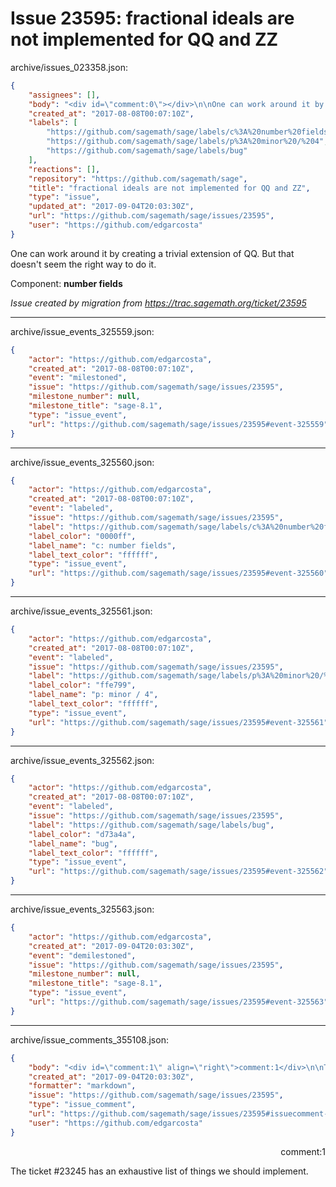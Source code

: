 # Issue 23595: fractional ideals are not implemented for QQ and ZZ

archive/issues_023358.json:
```json
{
    "assignees": [],
    "body": "<div id=\"comment:0\"></div>\n\nOne can work around it by creating a trivial extension of QQ. But that doesn't seem the right way to do it.\n\nComponent: **number fields**\n\n_Issue created by migration from https://trac.sagemath.org/ticket/23595_\n\n",
    "created_at": "2017-08-08T00:07:10Z",
    "labels": [
        "https://github.com/sagemath/sage/labels/c%3A%20number%20fields",
        "https://github.com/sagemath/sage/labels/p%3A%20minor%20/%204",
        "https://github.com/sagemath/sage/labels/bug"
    ],
    "reactions": [],
    "repository": "https://github.com/sagemath/sage",
    "title": "fractional ideals are not implemented for QQ and ZZ",
    "type": "issue",
    "updated_at": "2017-09-04T20:03:30Z",
    "url": "https://github.com/sagemath/sage/issues/23595",
    "user": "https://github.com/edgarcosta"
}
```
<div id="comment:0"></div>

One can work around it by creating a trivial extension of QQ. But that doesn't seem the right way to do it.

Component: **number fields**

_Issue created by migration from https://trac.sagemath.org/ticket/23595_





---

archive/issue_events_325559.json:
```json
{
    "actor": "https://github.com/edgarcosta",
    "created_at": "2017-08-08T00:07:10Z",
    "event": "milestoned",
    "issue": "https://github.com/sagemath/sage/issues/23595",
    "milestone_number": null,
    "milestone_title": "sage-8.1",
    "type": "issue_event",
    "url": "https://github.com/sagemath/sage/issues/23595#event-325559"
}
```



---

archive/issue_events_325560.json:
```json
{
    "actor": "https://github.com/edgarcosta",
    "created_at": "2017-08-08T00:07:10Z",
    "event": "labeled",
    "issue": "https://github.com/sagemath/sage/issues/23595",
    "label": "https://github.com/sagemath/sage/labels/c%3A%20number%20fields",
    "label_color": "0000ff",
    "label_name": "c: number fields",
    "label_text_color": "ffffff",
    "type": "issue_event",
    "url": "https://github.com/sagemath/sage/issues/23595#event-325560"
}
```



---

archive/issue_events_325561.json:
```json
{
    "actor": "https://github.com/edgarcosta",
    "created_at": "2017-08-08T00:07:10Z",
    "event": "labeled",
    "issue": "https://github.com/sagemath/sage/issues/23595",
    "label": "https://github.com/sagemath/sage/labels/p%3A%20minor%20/%204",
    "label_color": "ffe799",
    "label_name": "p: minor / 4",
    "label_text_color": "ffffff",
    "type": "issue_event",
    "url": "https://github.com/sagemath/sage/issues/23595#event-325561"
}
```



---

archive/issue_events_325562.json:
```json
{
    "actor": "https://github.com/edgarcosta",
    "created_at": "2017-08-08T00:07:10Z",
    "event": "labeled",
    "issue": "https://github.com/sagemath/sage/issues/23595",
    "label": "https://github.com/sagemath/sage/labels/bug",
    "label_color": "d73a4a",
    "label_name": "bug",
    "label_text_color": "ffffff",
    "type": "issue_event",
    "url": "https://github.com/sagemath/sage/issues/23595#event-325562"
}
```



---

archive/issue_events_325563.json:
```json
{
    "actor": "https://github.com/edgarcosta",
    "created_at": "2017-09-04T20:03:30Z",
    "event": "demilestoned",
    "issue": "https://github.com/sagemath/sage/issues/23595",
    "milestone_number": null,
    "milestone_title": "sage-8.1",
    "type": "issue_event",
    "url": "https://github.com/sagemath/sage/issues/23595#event-325563"
}
```



---

archive/issue_comments_355108.json:
```json
{
    "body": "<div id=\"comment:1\" align=\"right\">comment:1</div>\n\nThe ticket #23245 has an exhaustive list of things we should implement.",
    "created_at": "2017-09-04T20:03:30Z",
    "formatter": "markdown",
    "issue": "https://github.com/sagemath/sage/issues/23595",
    "type": "issue_comment",
    "url": "https://github.com/sagemath/sage/issues/23595#issuecomment-355108",
    "user": "https://github.com/edgarcosta"
}
```

<div id="comment:1" align="right">comment:1</div>

The ticket #23245 has an exhaustive list of things we should implement.
